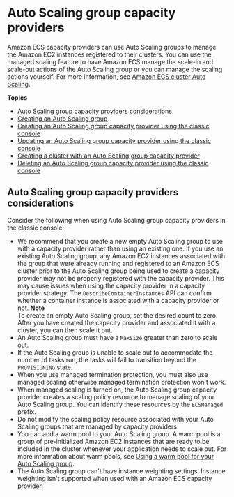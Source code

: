 # Auto Scaling group capacity providers<a name="asg-capacity-providers"></a>

Amazon ECS capacity providers can use Auto Scaling groups to manage the Amazon EC2 instances registered to their clusters\. You can use the managed scaling feature to have Amazon ECS manage the scale\-in and scale\-out actions of the Auto Scaling group or you can manage the scaling actions yourself\. For more information, see [Amazon ECS cluster Auto Scaling](cluster-auto-scaling.md)\.

**Topics**
+ [Auto Scaling group capacity providers considerations](#asg-capacity-providers-considerations)
+ [Creating an Auto Scaling group](asg-capacity-providers-create-auto-scaling-group.md)
+ [Creating an Auto Scaling group capacity provider using the classic console](asg-capacity-providers-create-capacity-provider.md)
+ [Updating an Auto Scaling group capacity provider using the classic console](asg-capacity-providers-update-capacity-provider.md)
+ [Creating a cluster with an Auto Scaling group capacity provider](asg-capacity-providers-create-cluster.md)
+ [Deleting an Auto Scaling group capacity provider using the classic console](asg-capacity-providers-delete-capacity-provider.md)

## Auto Scaling group capacity providers considerations<a name="asg-capacity-providers-considerations"></a>

Consider the following when using Auto Scaling group capacity providers in the classic console:
+ We recommend that you create a new empty Auto Scaling group to use with a capacity provider rather than using an existing one\. If you use an existing Auto Scaling group, any Amazon EC2 instances associated with the group that were already running and registered to an Amazon ECS cluster prior to the Auto Scaling group being used to create a capacity provider may not be properly registered with the capacity provider\. This may cause issues when using the capacity provider in a capacity provider strategy\. The `DescribeContainerInstances` API can confirm whether a container instance is associated with a capacity provider or not\.
**Note**  
To create an empty Auto Scaling group, set the desired count to zero\. After you have created the capacity provider and associated it with a cluster, you can then scale it out\.
+ An Auto Scaling group must have a `MaxSize` greater than zero to scale out\.
+ If the Auto Scaling group is unable to scale out to accommodate the number of tasks run, the tasks will fail to transition beyond the `PROVISIONING` state\.
+ When you use managed termination protection, you must also use managed scaling otherwise managed termination protection won't work\.
+ When managed scaling is turned on, the Auto Scaling group capacity provider creates a scaling policy resource to manage scaling of your Auto Scaling group\. You can identify these resources by the `ECSManaged` prefix\. 
+ Do not modify the scaling policy resource associated with your Auto Scaling groups that are managed by capacity providers\. 
+ You can add a warm pool to your Auto Scaling group\. A warm pool is a group of pre\-initialized Amazon EC2 instances that are ready to be included in the cluster whenever your application needs to scale out\. For more information about warm pools, see [Using a warm pool for your Auto Scaling group](asg-capacity-providers-create-auto-scaling-group.md#using-warm-pool)\.
+ The Auto Scaling group can't have instance weighting settings\. Instance weighting isn't supported when used with an Amazon ECS capacity provider\.